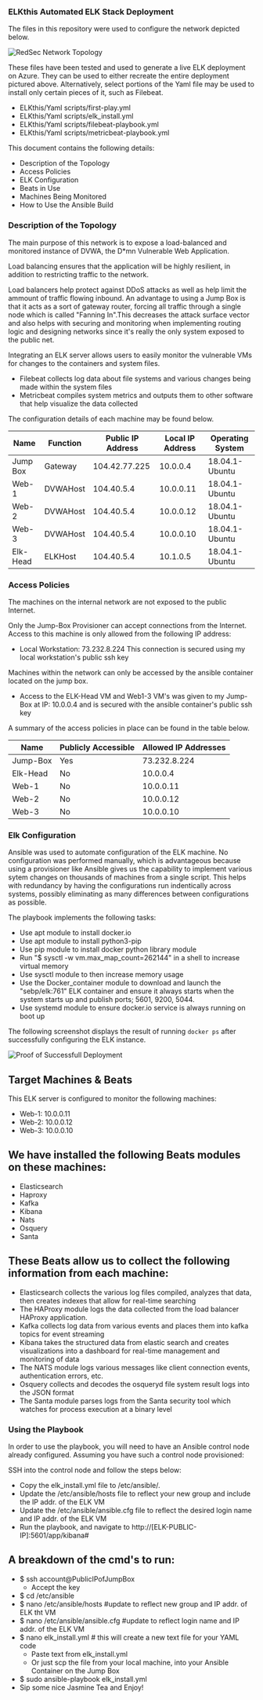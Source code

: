 ### ELKthis Automated ELK Stack Deployment

The files in this repository were used to configure the network depicted below.

![RedSec Network Topology](Images/my_azure2.png)

These files have been tested and used to generate a live ELK deployment on Azure. They can be used to either recreate the entire deployment pictured above. Alternatively, select portions of the Yaml file may be used to install only certain pieces of it, such as Filebeat.

  - ELKthis/Yaml scripts/first-play.yml
  - ELKthis/Yaml scripts/elk_install.yml
  - ELKthis/Yaml scripts/filebeat-playbook.yml
  - ELKthis/Yaml scripts/metricbeat-playbook.yml

This document contains the following details:
- Description of the Topology
- Access Policies
- ELK Configuration
- Beats in Use
- Machines Being Monitored
- How to Use the Ansible Build


### Description of the Topology

The main purpose of this network is to expose a load-balanced and monitored instance of DVWA, the D*mn Vulnerable Web Application.

Load balancing ensures that the application will be highly resilient, in addition to restricting traffic to the network.

Load balancers help protect against DDoS attacks as well as help limit the ammount of traffic flowing inbound. An advantage to using a Jump Box is that it acts as a sort of gateway router, forcing all traffic through a single node which is called "Fanning In".This decreases the attack surface vector and also helps with securing and monitoring when implementing routing logic and designing networks since it's really the only system exposed to the public net.

Integrating an ELK server allows users to easily monitor the vulnerable VMs for changes to the containers and system files.
- Filebeat collects log data about file systems and various changes being made within the system files
- Metricbeat compiles system metrics and outputs them to other software that help visualize the data collected

The configuration details of each machine may be found below.

| Name      | Function | Public IP Address | Local IP Address | Operating System |
|-----------|----------|-------------------|------------------|------------------|
| Jump Box  | Gateway   |   104.42.77.225   |    10.0.0.4      |  18.04.1-Ubuntu  |
| Web-1     | DVWAHost  |    104.40.5.4     |    10.0.0.11     |  18.04.1-Ubuntu  |
| Web-2     | DVWAHost  |    104.40.5.4     |    10.0.0.12     |  18.04.1-Ubuntu  |
| Web-3     | DVWAHost  |    104.40.5.4     |    10.0.0.10     |  18.04.1-Ubuntu  |
| Elk-Head  | ELKHost   |    104.40.5.4     |    10.1.0.5      |  18.04.1-Ubuntu  | 

### Access Policies

The machines on the internal network are not exposed to the public Internet. 

Only the Jump-Box Provisioner can accept connections from the Internet. Access to this machine is only allowed from the following IP address:
- Local Workstation: 73.232.8.224
This connection is secured using my local workstation's public ssh key

Machines within the network can only be accessed by the ansible container located on the jump box.
- Access to the ELK-Head VM and Web1-3 VM's was given to my Jump-Box at IP: 10.0.0.4 and is secured with the ansible container's public ssh key

A summary of the access policies in place can be found in the table below.

| Name     | Publicly Accessible | Allowed IP Addresses |
|----------|---------------------|----------------------|
| Jump-Box |        Yes          |     73.232.8.224     |
| Elk-Head |         No          |      10.0.0.4        |
| Web-1    |         No          |      10.0.0.11       |
| Web-2    |         No          |      10.0.0.12       |
| Web-3    |         No          |      10.0.0.10       |

### Elk Configuration

Ansible was used to automate configuration of the ELK machine. No configuration was performed manually, which is advantageous because using a provisioner like Ansible gives us the capability to implement various sytem changes on thousands of machines from a single script. This helps with redundancy by having the configurations run indentically across systems, possibly eliminating as many differences between configurations as possible. 

The playbook implements the following tasks:
- Use apt module to install docker.io 
- Use apt module to install python3-pip
- Use pip module to install docker python library module
- Run "$ sysctl -w vm.max_map_count=262144" in a shell to increase virtual memory
- Use sysctl module to then increase memory usage
- Use the Docker_container module to download and launch the "sebp/elk:761" ELK container and ensure it always starts when the system starts up  and publish ports; 5601, 9200, 5044. 
- Use systemd module to ensure docker.io service is always running on boot up

The following screenshot displays the result of running `docker ps` after successfully configuring the ELK instance.

![Proof of Successfull Deployment](Images/elkcontainer.png)

## Target Machines & Beats
This ELK server is configured to monitor the following machines:
- Web-1: 10.0.0.11
- Web-2: 10.0.0.12
- Web-3: 10.0.0.10

## We have installed the following Beats modules on these machines:
- Elasticsearch
- Haproxy
- Kafka
- Kibana
- Nats
- Osquery
- Santa

## These Beats allow us to collect the following information from each machine:

- Elasticsearch collects the various log files compiled, analyzes that data, then creates indexes that allow for real-time searching
- The HAProxy module logs the data collected from the load balancer HAProxy application. 
- Kafka collects log data from various events and places them into kafka topics for event streaming
- Kibana takes the structured data from elastic search and creates visualizations into a dashboard for real-time management and monitoring of data
- The NATS module logs various messages like client connection events, authentication errors, etc.
- Osquery collects and decodes the osqueryd file system result logs into the JSON format
- The Santa module parses logs from the Santa security tool which watches for process execution at a binary level

### Using the Playbook
In order to use the playbook, you will need to have an Ansible control node already configured. Assuming you have such a control node provisioned: 

SSH into the control node and follow the steps below:
- Copy the elk_install.yml file to /etc/ansible/.
- Update the /etc/ansible/hosts file to reflect your new group and include the IP addr. of the ELK VM
- Update the /etc/ansible/ansible.cfg file to reflect the desired login name and IP addr. of the ELK VM
- Run the playbook, and navigate to http://[ELK-PUBLIC-IP]:5601/app/kibana#

## A breakdown of the cmd's to run:
- $ ssh account@PublicIPofJumpBox 
    - Accept the key
- $ cd /etc/ansible
- $ nano /etc/ansible/hosts #update to reflect new group and IP addr. of ELK tht VM
- $ nano /etc/ansible/ansible.cfg #update to reflect login name and IP addr. of the ELK VM
- $ nano elk_install.yml # this will create a new text file for your YAML code
    - Paste text from elk_install.yml
    - Or just scp the file from your local machine, into your Ansible Container on the Jump Box
- $ sudo ansible-playbook elk_install.yml
- Sip some nice Jasmine Tea and Enjoy!